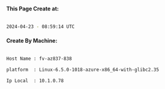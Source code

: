 
   
#### This Page Create at:

```bash

2024-04-23 - 08:59:14 UTC

```

#### Create By Machine:

```bash

Host Name : fv-az837-838

platform  : Linux-6.5.0-1018-azure-x86_64-with-glibc2.35

Ip Local  : 10.1.0.78

```

